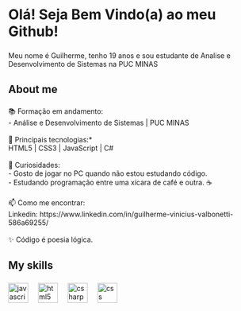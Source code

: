 <h1 align="left">Olá! Seja Bem Vindo(a) ao meu Github!</h1>

###

<p align="left">Meu nome é Guilherme, tenho 19 anos e sou estudante de Analise e Desenvolvimento de Sistemas na PUC MINAS</p>

###

<h2 align="left">About me</h2>

###

<p align="left">📚 Formação em andamento:<br>- Análise e Desenvolvimento de Sistemas | PUC MINAS  <br><br>🎯 Principais tecnologias:* <br>HTML5 | CSS3 | JavaScript | C#  <br><br>🎲 Curiosidades:<br>- Gosto de jogar no PC quando não estou estudando código.<br>- Estudando programação entre uma xícara de café e outra. ☕<br><br>📫 Como me encontrar:<br>Linkedin: https://www.linkedin.com/in/guilherme-vinicius-valbonetti-586a69255/<br><br>✨ Código é poesia lógica.</p>

###

<h2 align="left">My skills</h2>

###

<div align="left">
  <img src="https://cdn.jsdelivr.net/gh/devicons/devicon/icons/javascript/javascript-original.svg" height="40" alt="javascript logo"  />
  <img width="12" />
  <img src="https://cdn.jsdelivr.net/gh/devicons/devicon/icons/html5/html5-original.svg" height="40" alt="html5 logo"  />
  <img width="12" />
  <img src="https://cdn.jsdelivr.net/gh/devicons/devicon/icons/csharp/csharp-original.svg" height="40" alt="csharp logo"  />
  <img width="12" />
  <img src="https://cdn.jsdelivr.net/gh/devicons/devicon/icons/css3/css3-original.svg" height="40" alt="css logo"  />
</div>

###
